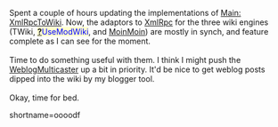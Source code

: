 Spent a couple of hours updating the implementations of <a href="http://www.decafbad.com/twiki/bin/view/Main/XmlRpcToWiki">Main: <a href="http://www.decafbad.com/twiki/bin/view/Main/XmlRpcToWiki">XmlRpcToWiki</a></a>.  Now, the adaptors to <a href="http://www.decafbad.com/twiki/bin/view/Main/XmlRpc">XmlRpc</a> for the three wiki engines (TWiki, <span style='background : #FFFFCE;'><a href="http://www.decafbad.com/twiki/bin/edit/Main/UseModWiki?topicparent=Main.FilterData"><b>?</b></a><font color="#0000FF">UseModWiki</font></span>, and <a href="http://www.decafbad.com/twiki/bin/view/Main/MoinMoin">MoinMoin</a>) are mostly in synch, and feature complete as I can see for the moment.
<br /><br />
Time to do something useful with them.  I think I might push the <a href="http://www.decafbad.com/twiki/bin/view/Main/WeblogMulticaster">WeblogMulticaster</a> up a bit in priority.  It'd be nice to get weblog posts dipped into the wiki by my blogger tool.
<br /><br />
Okay, time for bed.
<!--more-->
shortname=oooodf
